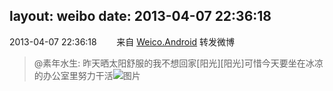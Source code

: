 layout: weibo
date: 2013-04-07 22:36:18
---
2013-04-07 22:36:18  &nbsp;&nbsp;&nbsp;&nbsp;&nbsp;&nbsp; 来自 <a href="http://app.weibo.com/t/feed/l4RWD" rel="nofollow">Weico.Android</a>
转发微博
>  @素年水生: 昨天晒太阳舒服的我不想回家[阳光][阳光]可惜今天要坐在冰凉的办公室里努力干活 ​​​
>  ![图片](https://ww1.sinaimg.cn/large/6cc1867djw1e3h2visfzlj.jpg)
